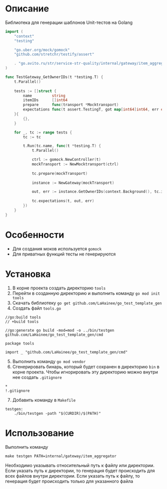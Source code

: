 # Описание
Библиотека для генерации шаблонов Unit-тестов на Golang
```go
import (
	"context"
	"testing"

	"go.uber.org/mock/gomock"
	"github.com/stretchr/testify/assert"

	. "go.avito.ru/str/service-str-quality/internal/gateway/item_aggregator"
)

func TestGateway_GetOwnerIDs(t *testing.T) {
	t.Parallel()
	
	tests := []struct {
		name         string
		itemIDs      []int64
		prepare      func(transport *Mocktransport)
		expectations func(t assert.TestingT, got map[int64]int64, err error)
	}{
		{},
	}

	for _, tc := range tests {
		tc := tc

		t.Run(tc.name, func(t *testing.T) {
			t.Parallel()

			ctrl := gomock.NewController(t)
			mockTransport := NewMocktransport(ctrl)
			
			tc.prepare(mockTransport)
			
			instance := NewGateway(mockTransport)

			out, err := instance.GetOwnerIDs(context.Background(), tc.itemIDs)
			
			tc.expectations(t, out, err)
		})
	}
}
```

# Особенности

- Для создания моков используется `gomock`
- Для приватных функций тесты не генерируются

# Установка
1) В корне проекта создать директорию `tools`
2) Перейти в созданную директорию и выполнить команду `go mod init tools`
3) Скачать библиотеку `go get github.com/LaHainee/go_test_template_gen`
4) Создать файл `tools.go`
```
//go:build tools
// +build tools

//go:generate go build -mod=mod -o ../bin/testgen github.com/LaHainee/go_test_template_gen/cmd

package tools

import _ "github.com/LaHainee/go_test_template_gen/cmd"
```
5) Выполнить команду `go mod vendor`
6) Сгенерировать бинарь, который будет сохранен в директорию `bin` в корне проекта. Чтобы игнорировать эту директорию можно внутри нее создать  `.gitignore`
```
*
!.gitignore
```
7) Добавить команду в `Makefile`
```
testgen:
	./bin/testgen -path "$(CURDIR)/$(PATH)"
```

# Использование
Выполнить команду
```text
make testgen PATH=internal/gateway/item_aggregator
```
Необходимо указывать относительный путь к файлу или директории. Если указать путь к директории, то генерация будет
происходить для всех файлов внутри директории. Если указать путь к файлу, то генерация будет происходить только для
указанного файла
